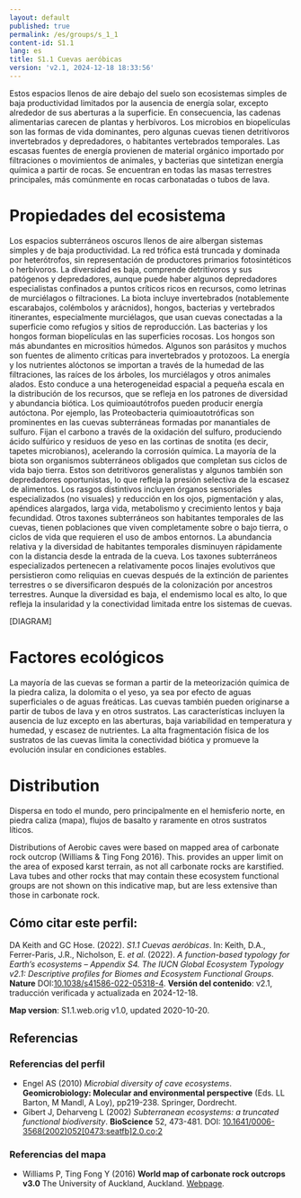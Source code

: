 ```yaml
---
layout: default
published: true
permalink: /es/groups/s_1_1
content-id: S1.1
lang: es
title: S1.1 Cuevas aeróbicas
version: 'v2.1, 2024-12-18 18:33:56'
---
```


Estos espacios llenos de aire debajo del suelo son ecosistemas simples de baja productividad limitados por la ausencia de energía solar, excepto alrededor de sus aberturas a la superficie. En consecuencia, las cadenas alimentarias carecen de plantas y herbívoros. Los microbios en biopelículas son las formas de vida dominantes, pero algunas cuevas tienen detritívoros invertebrados y depredadores, o habitantes vertebrados temporales. Las escasas fuentes de energía provienen de material orgánico importado por filtraciones o movimientos de animales, y bacterias que sintetizan energía química a partir de rocas. Se encuentran en todas las masas terrestres principales, más comúnmente en rocas carbonatadas o tubos de lava.

# Propiedades del ecosistema
 
Los espacios subterráneos oscuros llenos de aire albergan sistemas simples y de baja productividad. La red trófica está truncada y dominada por heterótrofos, sin representación de productores primarios fotosintéticos o herbívoros. La diversidad es baja, comprende detritívoros y sus patógenos y depredadores, aunque puede haber algunos depredadores especialistas confinados a puntos críticos ricos en recursos, como letrinas de murciélagos o filtraciones. La biota incluye invertebrados (notablemente escarabajos, colémbolos y arácnidos), hongos, bacterias y vertebrados itinerantes, especialmente murciélagos, que usan cuevas conectadas a la superficie como refugios y sitios de reproducción. Las bacterias y los hongos forman biopelículas en las superficies rocosas. Los hongos son más abundantes en micrositios húmedos. Algunos son parásitos y muchos son fuentes de alimento críticas para invertebrados y protozoos. La energía y los nutrientes alóctonos se importan a través de la humedad de las filtraciones, las raíces de los árboles, los murciélagos y otros animales alados. Esto conduce a una heterogeneidad espacial a pequeña escala en la distribución de los recursos, que se refleja en los patrones de diversidad y abundancia biótica. Los quimioautótrofos pueden producir energía autóctona. Por ejemplo, las Proteobacteria quimioautotróficas son prominentes en las cuevas subterráneas formadas por manantiales de sulfuro. Fijan el carbono a través de la oxidación del sulfuro, produciendo ácido sulfúrico y residuos de yeso en las cortinas de snotita (es decir, tapetes microbianos), acelerando la corrosión química. La mayoría de la biota son organismos subterráneos obligados que completan sus ciclos de vida bajo tierra. Estos son detritívoros generalistas y algunos también son depredadores oportunistas, lo que refleja la presión selectiva de la escasez de alimentos. Los rasgos distintivos incluyen órganos sensoriales especializados (no visuales) y reducción en los ojos, pigmentación y alas, apéndices alargados, larga vida, metabolismo y crecimiento lentos y baja fecundidad. Otros taxones subterráneos son habitantes temporales de las cuevas, tienen poblaciones que viven completamente sobre o bajo tierra, o ciclos de vida que requieren el uso de ambos entornos. La abundancia relativa y la diversidad de habitantes temporales disminuyen rápidamente con la distancia desde la entrada de la cueva. Los taxones subterráneos especializados pertenecen a relativamente pocos linajes evolutivos que persistieron como reliquias en cuevas después de la extinción de parientes terrestres o se diversificaron después de la colonización por ancestros terrestres. Aunque la diversidad es baja, el endemismo local es alto, lo que refleja la insularidad y la conectividad limitada entre los sistemas de cuevas.

[DIAGRAM]

# Factores ecológicos
 
La mayoría de las cuevas se forman a partir de la meteorización química de la piedra caliza, la dolomita o el yeso, ya sea por efecto de aguas superficiales o de aguas freáticas. Las cuevas también pueden originarse a partir de tubos de lava y en otros sustratos. Las características incluyen la ausencia de luz excepto en las aberturas, baja variabilidad en temperatura y humedad, y escasez de nutrientes. La alta fragmentación física de los sustratos de las cuevas limita la conectividad biótica y promueve la evolución insular en condiciones estables.
 
# Distribution
 
Dispersa en todo el mundo, pero principalmente en el hemisferio norte, en piedra caliza (mapa), flujos de basalto y raramente en otros sustratos líticos.

Distributions of Aerobic caves were based on mapped area of carbonate rock outcrop (Williams & Ting Fong 2016). This. provides an upper limit on the area of exposed karst terrain, as not all carbonate rocks are karstified. Lava tubes and other rocks that may contain these ecosystem functional groups are not shown on this indicative map, but are less extensive than those in carbonate rock.

## Cómo citar este perfil:

DA Keith and GC Hose. (2022). *S1.1 Cuevas aeróbicas*. In: Keith, D.A., Ferrer-Paris, J.R., Nicholson, E. *et al.* (2022). *A function-based typology for Earth’s ecosystems – Appendix S4. The IUCN Global Ecosystem Typology v2.1: Descriptive profiles for Biomes and Ecosystem Functional Groups*. **Nature** DOI:[10.1038/s41586-022-05318-4](https://doi.org/10.1038/s41586-022-05318-4).
**Versión del contenido**: v2.1, traducción verificada y actualizada en 2024-12-18.

**Map version**: S1.1.web.orig v1.0, updated 2020-10-20.

## Referencias

### Referencias del perfil
* Engel AS  (2010) *Microbial diversity of cave ecosystems*. **Geomicrobiology: Molecular and environmental perspective** (Eds. LL Barton, M Mandl, A Loy), pp219-238. Springer, Dordrecht.
* Gibert J, Deharveng L  (2002) *Subterranean ecosystems: a truncated functional biodiversity*. **BioScience** 52, 473-481. DOI: [10.1641/0006-3568(2002)052[0473:seatfb]2.0.co;2](http://doi.org/10.1641/0006-3568(2002)052[0473:seatfb]2.0.co;2)

### Referencias del mapa
* Williams P, Ting Fong Y  (2016) **World map of carbonate rock outcrops v3.0** The University of Auckland, Auckland. [Webpage](https://www.fos.auckland.ac.nz/our_research/karst/).
